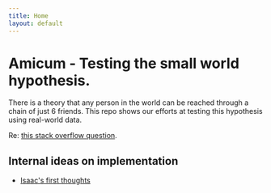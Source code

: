 ```yaml
---
title: Home
layout: default
---
```


# Amicum - Testing the small world hypothesis.

There is a theory that any person in the world can be reached through a chain of just 6 friends. This repo shows our efforts at testing this hypothesis using real-world data.

Re: [this stack overflow question](http://stackoverflow.com/questions/32877440/how-can-i-find-a-path-between-two-abstract-nodes/32885076#32885076).

## Internal ideas on implementation

* [Isaac's first thoughts](https://github.com/picoknow/amicum/wiki/Isaac's-first-thoughts)
